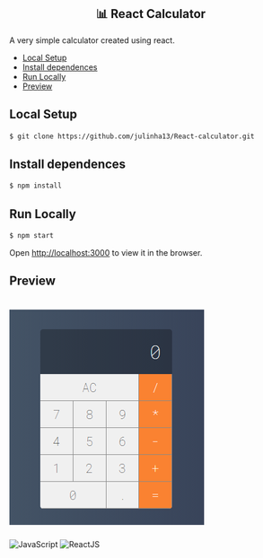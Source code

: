<h2 align="center">📊 React Calculator</h2>

A very simple calculator created using react. 

- [Local Setup](#Setup)
- [Install dependences](#Install-dependences)
- [Run Locally](#prototipos-de-tela)
- [Preview](#scrum)

## Local Setup
```sh
$ git clone https://github.com/julinha13/React-calculator.git
```

## Install dependences
```sh
$ npm install
```
## Run Locally 
```sh
$ npm start
```
Open [http://localhost:3000](http://localhost:3000) to view it in the browser.

## Preview 
# [![Calculator preview](https://github.com/julinha13/React-calculator/blob/master/assets/calculator-preview.png)](https://github.com/julinha13/React-calculator/blob/master/assets/calculator-preview.png)
  
![JavaScript](https://img.shields.io/badge/JavaScript-gray)
![ReactJS](https://img.shields.io/badge/React%20JS-gray)
